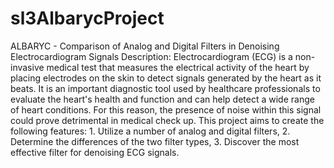 # sl3AlbarycProject
ALBARYC - Comparison of Analog and Digital Filters in Denoising Electrocardiogram Signals
Description: Electrocardiogram (ECG) is a non-invasive medical test that measures the electrical activity of the heart by placing electrodes on the skin to detect signals generated by the heart as it beats. It is an important diagnostic tool used by healthcare professionals to evaluate the heart's health and function and can help detect a wide range of heart conditions. For this reason, the presence of noise within this signal could prove detrimental in medical check up. This project aims to create the following features: 
      1. Utilize a number of analog and digital filters, 
      2. Determine the differences of the two filter types,
      3. Discover the most effective filter for denoising ECG signals.
